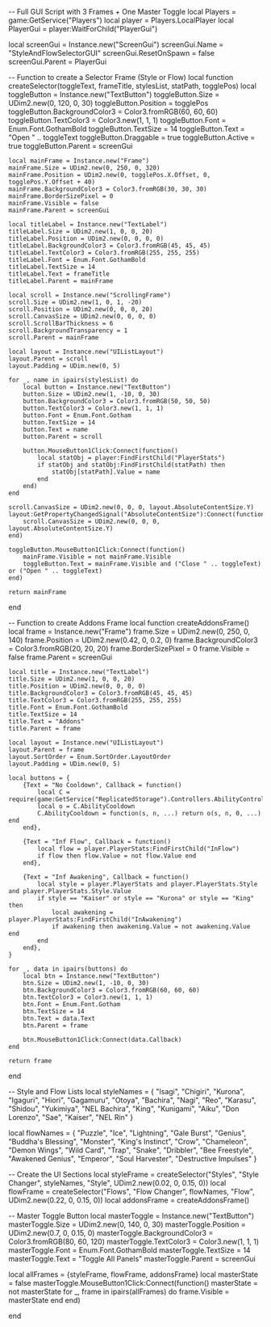 -- Full GUI Script with 3 Frames + One Master Toggle
local Players = game:GetService("Players")
local player = Players.LocalPlayer
local PlayerGui = player:WaitForChild("PlayerGui")

local screenGui = Instance.new("ScreenGui")
screenGui.Name = "StyleAndFlowSelectorGUI"
screenGui.ResetOnSpawn = false
screenGui.Parent = PlayerGui

-- Function to create a Selector Frame (Style or Flow)
local function createSelector(toggleText, frameTitle, stylesList, statPath, togglePos)
    local toggleButton = Instance.new("TextButton")
    toggleButton.Size = UDim2.new(0, 120, 0, 30)
    toggleButton.Position = togglePos
    toggleButton.BackgroundColor3 = Color3.fromRGB(60, 60, 60)
    toggleButton.TextColor3 = Color3.new(1, 1, 1)
    toggleButton.Font = Enum.Font.GothamBold
    toggleButton.TextSize = 14
    toggleButton.Text = "Open " .. toggleText
    toggleButton.Draggable = true
    toggleButton.Active = true
    toggleButton.Parent = screenGui

    local mainFrame = Instance.new("Frame")
    mainFrame.Size = UDim2.new(0, 250, 0, 320)
    mainFrame.Position = UDim2.new(0, togglePos.X.Offset, 0, togglePos.Y.Offset + 40)
    mainFrame.BackgroundColor3 = Color3.fromRGB(30, 30, 30)
    mainFrame.BorderSizePixel = 0
    mainFrame.Visible = false
    mainFrame.Parent = screenGui

    local titleLabel = Instance.new("TextLabel")
    titleLabel.Size = UDim2.new(1, 0, 0, 20)
    titleLabel.Position = UDim2.new(0, 0, 0, 0)
    titleLabel.BackgroundColor3 = Color3.fromRGB(45, 45, 45)
    titleLabel.TextColor3 = Color3.fromRGB(255, 255, 255)
    titleLabel.Font = Enum.Font.GothamBold
    titleLabel.TextSize = 14
    titleLabel.Text = frameTitle
    titleLabel.Parent = mainFrame

    local scroll = Instance.new("ScrollingFrame")
    scroll.Size = UDim2.new(1, 0, 1, -20)
    scroll.Position = UDim2.new(0, 0, 0, 20)
    scroll.CanvasSize = UDim2.new(0, 0, 0, 0)
    scroll.ScrollBarThickness = 6
    scroll.BackgroundTransparency = 1
    scroll.Parent = mainFrame

    local layout = Instance.new("UIListLayout")
    layout.Parent = scroll
    layout.Padding = UDim.new(0, 5)

    for _, name in ipairs(stylesList) do
        local button = Instance.new("TextButton")
        button.Size = UDim2.new(1, -10, 0, 30)
        button.BackgroundColor3 = Color3.fromRGB(50, 50, 50)
        button.TextColor3 = Color3.new(1, 1, 1)
        button.Font = Enum.Font.Gotham
        button.TextSize = 14
        button.Text = name
        button.Parent = scroll

        button.MouseButton1Click:Connect(function()
            local statObj = player:FindFirstChild("PlayerStats")
            if statObj and statObj:FindFirstChild(statPath) then
                statObj[statPath].Value = name
            end
        end)
    end

    scroll.CanvasSize = UDim2.new(0, 0, 0, layout.AbsoluteContentSize.Y)
    layout:GetPropertyChangedSignal("AbsoluteContentSize"):Connect(function()
        scroll.CanvasSize = UDim2.new(0, 0, 0, layout.AbsoluteContentSize.Y)
    end)

    toggleButton.MouseButton1Click:Connect(function()
        mainFrame.Visible = not mainFrame.Visible
        toggleButton.Text = mainFrame.Visible and ("Close " .. toggleText) or ("Open " .. toggleText)
    end)

    return mainFrame
end

-- Function to create Addons Frame
local function createAddonsFrame()
    local frame = Instance.new("Frame")
    frame.Size = UDim2.new(0, 250, 0, 140)
    frame.Position = UDim2.new(0.42, 0, 0.2, 0)
    frame.BackgroundColor3 = Color3.fromRGB(20, 20, 20)
    frame.BorderSizePixel = 0
    frame.Visible = false
    frame.Parent = screenGui

    local title = Instance.new("TextLabel")
    title.Size = UDim2.new(1, 0, 0, 20)
    title.Position = UDim2.new(0, 0, 0, 0)
    title.BackgroundColor3 = Color3.fromRGB(45, 45, 45)
    title.TextColor3 = Color3.fromRGB(255, 255, 255)
    title.Font = Enum.Font.GothamBold
    title.TextSize = 14
    title.Text = "Addons"
    title.Parent = frame

    local layout = Instance.new("UIListLayout")
    layout.Parent = frame
    layout.SortOrder = Enum.SortOrder.LayoutOrder
    layout.Padding = UDim.new(0, 5)

    local buttons = {
        {Text = "No Cooldown", Callback = function()
            local C = require(game:GetService("ReplicatedStorage").Controllers.AbilityController)
            local o = C.AbilityCooldown
            C.AbilityCooldown = function(s, n, ...) return o(s, n, 0, ...) end
        end},

        {Text = "Inf Flow", Callback = function()
            local flow = player.PlayerStats:FindFirstChild("InFlow")
            if flow then flow.Value = not flow.Value end
        end},

        {Text = "Inf Awakening", Callback = function()
            local style = player.PlayerStats and player.PlayerStats.Style and player.PlayerStats.Style.Value
            if style == "Kaiser" or style == "Kurona" or style == "King" then
                local awakening = player.PlayerStats:FindFirstChild("InAwakening")
                if awakening then awakening.Value = not awakening.Value end
            end
        end},
    }

    for _, data in ipairs(buttons) do
        local btn = Instance.new("TextButton")
        btn.Size = UDim2.new(1, -10, 0, 30)
        btn.BackgroundColor3 = Color3.fromRGB(60, 60, 60)
        btn.TextColor3 = Color3.new(1, 1, 1)
        btn.Font = Enum.Font.Gotham
        btn.TextSize = 14
        btn.Text = data.Text
        btn.Parent = frame

        btn.MouseButton1Click:Connect(data.Callback)
    end

    return frame
end

-- Style and Flow Lists
local styleNames = {
    "Isagi", "Chigiri", "Kurona", "Igaguri", "Hiori", "Gagamuru", "Otoya",
    "Bachira", "Nagi", "Reo", "Karasu", "Shidou", "Yukimiya", "NEL Bachira",
    "King", "Kunigami", "Aiku", "Don Lorenzo", "Sae", "Kaiser", "NEL Rin"
}

local flowNames = {
    "Puzzle", "Ice", "Lightning", "Gale Burst", "Genius", "Buddha's Blessing", "Monster",
    "King's Instinct", "Crow", "Chameleon", "Demon Wings", "Wild Card", "Trap", "Snake",
    "Dribbler", "Bee Freestyle", "Awakened Genius", "Emperor", "Soul Harvester", "Destructive Impulses"
}

-- Create the UI Sections
local styleFrame = createSelector("Styles", "Style Changer", styleNames, "Style", UDim2.new(0.02, 0, 0.15, 0))
local flowFrame = createSelector("Flows", "Flow Changer", flowNames, "Flow", UDim2.new(0.22, 0, 0.15, 0))
local addonsFrame = createAddonsFrame()

-- Master Toggle Button
local masterToggle = Instance.new("TextButton")
masterToggle.Size = UDim2.new(0, 140, 0, 30)
masterToggle.Position = UDim2.new(0.7, 0, 0.15, 0)
masterToggle.BackgroundColor3 = Color3.fromRGB(80, 60, 120)
masterToggle.TextColor3 = Color3.new(1, 1, 1)
masterToggle.Font = Enum.Font.GothamBold
masterToggle.TextSize = 14
masterToggle.Text = "Toggle All Panels"
masterToggle.Parent = screenGui

local allFrames = {styleFrame, flowFrame, addonsFrame}
local masterState = false
masterToggle.MouseButton1Click:Connect(function()
    masterState = not masterState
    for _, frame in ipairs(allFrames) do
        frame.Visible = masterState
    end
end)

end


